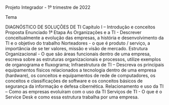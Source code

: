Projeto Integrador - 1º trimestre de 2022

Tema

DIAGNÓSTICO DE SOLUÇÕES DE TI
Capítulo I – Introdução e conceitos
Proposta
Enunciado 1ª
Etapa
As Organizações e a TI - Descrever conceitualmente a evolução das empresas, a história e
desenvolvimento da TI e o objetivo do trabalho
Norteadores - o que é produto / serviço, a importância de se ter valores, missão e visão de
mercado.
Estrutura Organizacional - O que são áreas funcionais dentro de uma empresa, escreva sobre as
estruturas organizacionais e processos, utilize exemplos de organograma e fluxograma;
Infraestrutura de TI – Descreva os principais equipamentos físicos relacionados a tecnologia dentro
de uma empresa (hardware), os conceitos e equipamentos de rede de computadores, os conceitos
e classificações de software e os conceitos básicos de segurança da informação e defesa
cibernética.
Relacionamento e uso da TI – Como as empresas evoluíram com o uso da TI
Serviços de TI - O que é o Service Desk e como essa estrutura trabalha por uma empresa.